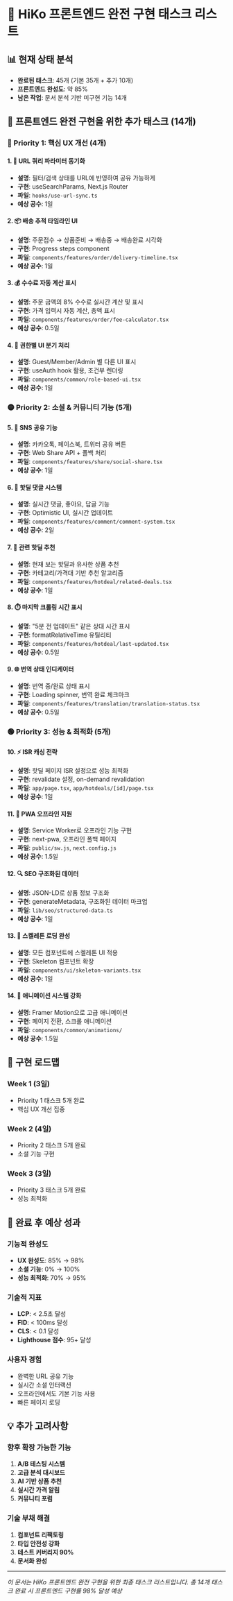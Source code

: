 # 🎨 HiKo 프론트엔드 완전 구현 태스크 리스트

## 📊 현재 상태 분석
- **완료된 태스크**: 45개 (기본 35개 + 추가 10개)
- **프론트엔드 완성도**: 약 85%
- **남은 작업**: 문서 분석 기반 미구현 기능 14개

## 🚀 프론트엔드 완전 구현을 위한 추가 태스크 (14개)

### 🔴 Priority 1: 핵심 UX 개선 (4개)

#### 1. 🔗 **URL 쿼리 파라미터 동기화**
- **설명**: 필터/검색 상태를 URL에 반영하여 공유 가능하게
- **구현**: useSearchParams, Next.js Router
- **파일**: `hooks/use-url-sync.ts`
- **예상 공수**: 1일

#### 2. 📦 **배송 추적 타임라인 UI**
- **설명**: 주문접수 → 상품준비 → 배송중 → 배송완료 시각화
- **구현**: Progress steps component
- **파일**: `components/features/order/delivery-timeline.tsx`
- **예상 공수**: 1일

#### 3. 💰 **수수료 자동 계산 표시**
- **설명**: 주문 금액의 8% 수수료 실시간 계산 및 표시
- **구현**: 가격 입력시 자동 계산, 총액 표시
- **파일**: `components/features/order/fee-calculator.tsx`
- **예상 공수**: 0.5일

#### 4. 🔐 **권한별 UI 분기 처리**
- **설명**: Guest/Member/Admin 별 다른 UI 표시
- **구현**: useAuth hook 활용, 조건부 렌더링
- **파일**: `components/common/role-based-ui.tsx`
- **예상 공수**: 1일

### 🟡 Priority 2: 소셜 & 커뮤니티 기능 (5개)

#### 5. 🔗 **SNS 공유 기능**
- **설명**: 카카오톡, 페이스북, 트위터 공유 버튼
- **구현**: Web Share API + 폴백 처리
- **파일**: `components/features/share/social-share.tsx`
- **예상 공수**: 1일

#### 6. 💬 **핫딜 댓글 시스템**
- **설명**: 실시간 댓글, 좋아요, 답글 기능
- **구현**: Optimistic UI, 실시간 업데이트
- **파일**: `components/features/comment/comment-system.tsx`
- **예상 공수**: 2일

#### 7. 🎯 **관련 핫딜 추천**
- **설명**: 현재 보는 핫딜과 유사한 상품 추천
- **구현**: 카테고리/가격대 기반 추천 알고리즘
- **파일**: `components/features/hotdeal/related-deals.tsx`
- **예상 공수**: 1일

#### 8. ⏱️ **마지막 크롤링 시간 표시**
- **설명**: "5분 전 업데이트" 같은 상대 시간 표시
- **구현**: formatRelativeTime 유틸리티
- **파일**: `components/features/hotdeal/last-updated.tsx`
- **예상 공수**: 0.5일

#### 9. 🌐 **번역 상태 인디케이터**
- **설명**: 번역 중/완료 상태 표시
- **구현**: Loading spinner, 번역 완료 체크마크
- **파일**: `components/features/translation/translation-status.tsx`
- **예상 공수**: 0.5일

### 🟢 Priority 3: 성능 & 최적화 (5개)

#### 10. ⚡ **ISR 캐싱 전략**
- **설명**: 핫딜 페이지 ISR 설정으로 성능 최적화
- **구현**: revalidate 설정, on-demand revalidation
- **파일**: `app/page.tsx`, `app/hotdeals/[id]/page.tsx`
- **예상 공수**: 1일

#### 11. 📱 **PWA 오프라인 지원**
- **설명**: Service Worker로 오프라인 기능 구현
- **구현**: next-pwa, 오프라인 폴백 페이지
- **파일**: `public/sw.js`, `next.config.js`
- **예상 공수**: 1.5일

#### 12. 🔍 **SEO 구조화된 데이터**
- **설명**: JSON-LD로 상품 정보 구조화
- **구현**: generateMetadata, 구조화된 데이터 마크업
- **파일**: `lib/seo/structured-data.ts`
- **예상 공수**: 1일

#### 13. 🎨 **스켈레톤 로딩 완성**
- **설명**: 모든 컴포넌트에 스켈레톤 UI 적용
- **구현**: Skeleton 컴포넌트 확장
- **파일**: `components/ui/skeleton-variants.tsx`
- **예상 공수**: 1일

#### 14. 🚀 **애니메이션 시스템 강화**
- **설명**: Framer Motion으로 고급 애니메이션
- **구현**: 페이지 전환, 스크롤 애니메이션
- **파일**: `components/common/animations/`
- **예상 공수**: 1.5일

## 📅 구현 로드맵

### Week 1 (3일)
- Priority 1 태스크 5개 완료
- 핵심 UX 개선 집중

### Week 2 (4일)
- Priority 2 태스크 5개 완료
- 소셜 기능 구현

### Week 3 (3일)
- Priority 3 태스크 5개 완료
- 성능 최적화

## 🎯 완료 후 예상 성과

### 기능적 완성도
- **UX 완성도**: 85% → 98%
- **소셜 기능**: 0% → 100%
- **성능 최적화**: 70% → 95%

### 기술적 지표
- **LCP**: < 2.5초 달성
- **FID**: < 100ms 달성
- **CLS**: < 0.1 달성
- **Lighthouse 점수**: 95+ 달성

### 사용자 경험
- 완벽한 URL 공유 기능
- 실시간 소셜 인터랙션
- 오프라인에서도 기본 기능 사용
- 빠른 페이지 로딩

## 💡 추가 고려사항

### 향후 확장 가능한 기능
1. **A/B 테스팅 시스템**
2. **고급 분석 대시보드**
3. **AI 기반 상품 추천**
4. **실시간 가격 알림**
5. **커뮤니티 포럼**

### 기술 부채 해결
1. **컴포넌트 리팩토링**
2. **타입 안전성 강화**
3. **테스트 커버리지 90%**
4. **문서화 완성**

---

*이 문서는 HiKo 프론트엔드 완전 구현을 위한 최종 태스크 리스트입니다.*
*총 14개 태스크 완료 시 프론트엔드 구현률 98% 달성 예상*